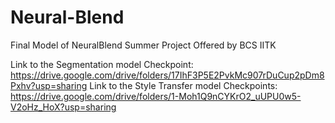 # Neural-Blend
Final Model of NeuralBlend Summer Project Offered by BCS IITK

Link to the Segmentation model Checkpoint: https://drive.google.com/drive/folders/17IhF3P5E2PvkMc907rDuCup2pDm8Pxhv?usp=sharing
Link to the Style Transfer model Checkpoints: https://drive.google.com/drive/folders/1-Moh1Q9nCYKrO2_uUPU0w5-V2oHz_HoX?usp=sharing
